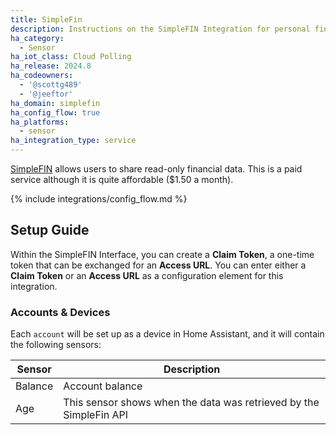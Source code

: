 ```yaml
---
title: SimpleFin
description: Instructions on the SimpleFIN Integration for personal finance.
ha_category:
  - Sensor
ha_iot_class: Cloud Polling
ha_release: 2024.8
ha_codeowners:
  - '@scottg489'
  - '@jeeftor'
ha_domain: simplefin
ha_config_flow: true
ha_platforms:
  - sensor
ha_integration_type: service
---
```


[SimpleFIN](http://simplefin.org) allows users to share read-only financial data. This is a paid service although it is quite affordable ($1.50 a month). 

{% include integrations/config_flow.md %}



## Setup Guide

Within the SimpleFIN Interface, you can create a **Claim Token**, a one-time token that can be exchanged for an **Access URL**. You can enter either a **Claim Token** or an **Access URL** as a configuration element for this integration. 

### Accounts & Devices

Each `account` will be set up as a device in Home Assistant, and it will contain the following sensors:

|Sensor|Description|
|-------|---------------|
|Balance|Account balance|
|Age| This sensor shows when the data was retrieved by the SimpleFin API |
